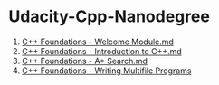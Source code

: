 # Udacity-Cpp-Nanodegree

1. [C++ Foundations - Welcome Module.md](https://github.com/PravinSelva5/Udacity-Cpp-Nanodegree/files/10466707/C%2B%2B.Foundations.-.Welcome.Module.md)
2. [C++ Foundations - Introduction to C++.md](https://github.com/PravinSelva5/Udacity-Cpp-Nanodegree/blob/main/Introduction%20to%20the%20C%2B%2B%20Language/Notes/C%2B%2B%20Foundations%20-%20Introduction%20to%20C%2B%2B.md)
3. [C++ Foundations - A* Search.md](https://github.com/PravinSelva5/Udacity-Cpp-Nanodegree/blob/main/Introduction%20to%20the%20C%2B%2B%20Language/Notes/C%2B%2B%20Foundations%20-%20A*%20Search.md)
4. [C++ Foundations - Writing Multifile Programs](https://github.com/PravinSelva5/Udacity-Cpp-Nanodegree/new/main/Introduction%20to%20the%20C%2B%2B%20Language/Notes)
